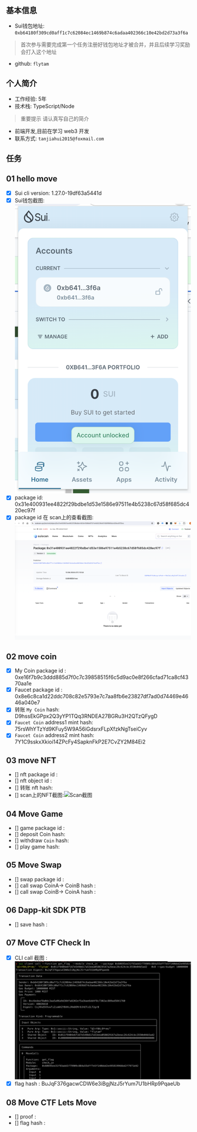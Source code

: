 ## 基本信息
- Sui钱包地址: `0xb64180f309cd0aff1c7c62084ec1469b874c6adaa402366c10e42bd2d73a3f6a`
> 首次参与需要完成第一个任务注册好钱包地址才被合并，并且后续学习奖励会打入这个地址
- github: `flytam`

## 个人简介
- 工作经验: 5年
- 技术栈: TypeScript/Node
> 重要提示 请认真写自己的简介
- 前端开发,目前在学习 web3 开发
- 联系方式: `tanjiahui2015@foxmail.com`

## 任务

##   01 hello move  
- [x] Sui cli version: 1.27.0-19df63a5441d
- [x] Sui钱包截图: ![Sui钱包截图](./images/sui.png)
- [x] package id: 0x31e400931ee4822f29bdbe1d53e1586e97511e4b5238c67d58f685dc420ec97f
- [x] package id 在 scan上的查看截图:![Scan截图](./images/sui_scan.png)

##   02 move coin
- [x] My Coin package id : 0xe16f7b9c3ddd885d7f0c7c39858515f6c5d9ac0e8f266cfad71ca8cf4370aa1e
- [x] Faucet package id : 0x8e6c8ca1d22ddc708c82e5793e7c7aa8fb6e23827df7ad0d74469e4646a040e7
- [x] 转账 `My Coin` hash: D9hssEkGPpx2Q3yYP1TQq3RNDEA27BGRu3H2QTzQFygD
- [x] `Faucet Coin` address1 mint hash: 75rsWhYTzYd9KFuy5W9A56iGdsrxFLpXfzkNgTseiCyv
- [x] `Faucet Coin` address2 mint hash: 7Y1C9sskxXkioi14ZPcFy4SapknFkP2E7CvZY2M84Ei2

##   03 move NFT
- [] nft package id :
- [] nft object id : 
- [] 转账 nft  hash:
- [] scan上的NFT截图:![Scan截图](./images/你的图片地址)

##   04 Move Game
- [] game package id :
- [] deposit Coin hash:
- [] withdraw `Coin` hash:
- [] play game hash:

##   05 Move Swap
- [] swap package id :
- [] call swap CoinA-> CoinB  hash :
- [] call swap CoinB-> CoinA  hash :

##   06 Dapp-kit SDK PTB
- [] save hash :

##   07 Move CTF Check In
- [x] CLI call 截图 : ![截图](./images/task7.png)
- [x] flag hash : BuJqF376gacwCDW6e3iBgjNzJ5rYum7U1bHRp9PqaeUb

##   08 Move CTF Lets Move
- [] proof : 
- [] flag hash :
